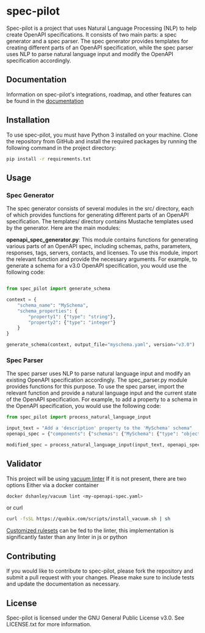 # spec-pilot

Spec-pilot is a project that uses Natural Language Processing (NLP) to help create OpenAPI specifications. It consists of two main parts: a spec generator and a spec parser. The spec generator provides templates for creating different parts of an OpenAPI specification, while the spec parser uses NLP to parse natural language input and modify the OpenAPI specification accordingly.

## Documentation

Information on spec-pilot's integrations, roadmap, and other features can be found in the [documentation](./docs/index.md)

## Installation

To use spec-pilot, you must have Python 3 installed on your machine. Clone the repository from GitHub and install the required packages by running the following command in the project directory:

```sh
pip install -r requirements.txt
```

## Usage

### Spec Generator

The spec generator consists of several modules in the src/ directory, each of which provides functions for generating different parts of an OpenAPI specification. The templates/ directory contains Mustache templates used by the generator. Here are the main modules:

**openapi_spec_generator.py**: 
This module contains functions for generating various parts of an OpenAPI spec, including schemas, paths, parameters, responses, tags, servers, contacts, and licenses. To use this module, import the relevant function and provide the necessary arguments. For example, to generate a schema for a v3.0 OpenAPI specification, you would use the following code:

```python

from spec_pilot import generate_schema

context = {
    "schema_name": "MySchema",
    "schema_properties": {
        "property1": {"type": "string"},
        "property2": {"type": "integer"}
    }
}

generate_schema(context, output_file="myschema.yaml", version="v3.0")
```

### Spec Parser

The spec parser uses NLP to parse natural language input and modify an existing OpenAPI specification accordingly. The spec_parser.py module provides functions for this purpose. To use the spec parser, import the relevant function and provide a natural language input and the current state of the OpenAPI specification. For example, to add a property to a schema in the OpenAPI specification, you would use the following code:

```python
from spec_pilot import process_natural_language_input

input_text = "Add a 'description' property to the 'MySchema' schema"
openapi_spec = {"components": {"schemas": {"MySchema": {"type": "object", "properties": {}}}}}

modified_spec = process_natural_language_input(input_text, openapi_spec)
```

## Validator

This project will be using [vacuum linter](https://quobix.com/vacuum/)
If it is not present, there are two options
Either via a docker container

```sh
docker dshanley/vacuum lint <my-openapi-spec.yaml>
```

or curl

```sh
curl -fsSL https://quobix.com/scripts/install_vacuum.sh | sh 
```

[Customized rulesets](./lint-rulesets/) can be fed to the linter, this implementation is significantly faster than any linter in js or python

## Contributing

If you would like to contribute to spec-pilot, please fork the repository and submit a pull request with your changes. Please make sure to include tests and update the documentation as necessary.

## License

Spec-pilot is licensed under the GNU General Public License v3.0. See LICENSE.txt for more information.
